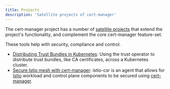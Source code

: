 ```yaml
---
title: Projects
description: 'Satellite projects of cert-manager'
---
```


The cert-manager project has a number of [satellite
projects](https://github.com/cert-manager) that extend the project's
functionality, and complement the core cert-manager feature-set.

These tools help with security, compliance and control.

- [Distributing Trust Bundles in Kubernetes](./trust.md): Using the trust
    operator to distribute trust bundles, like CA certificates, across a
    Kubernetes cluster.
- [Secure Istio mesh with cert-manager](./istio-csr.md): istio-csr is an agent
  that allows for [Istio](https://istio.io) workload and control plane
  components to be secured using [cert-manager](https://cert-manager.io).
